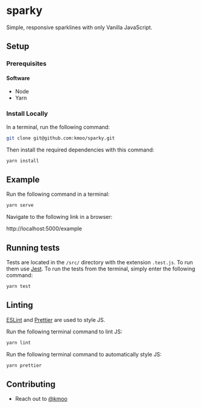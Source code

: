 # sparky

Simple, responsive sparklines with only Vanilla JavaScript.

## Setup

### Prerequisites

#### Software

* Node
* Yarn

### Install Locally

In a terminal, run the following command:

```bash
git clone git@github.com:kmoo/sparky.git
```

Then install the required dependencies with this command:

```bash
yarn install
```

## Example

Run the following command in a terminal:

```bash
yarn serve
```

Navigate to the following link in a browser:

http://localhost:5000/example

## Running tests

Tests are located in the `/src/` directory with the extension `.test.js`. To run them use [Jest](https://jestjs.io/). To run the tests from the terminal, simply enter the following command:

```bash
yarn test
```

## Linting

[ESLint](https://github.com/eslint/eslint) and [Prettier](https://github.com/prettier/prettier) are used to style JS.

Run the following terminal command to lint JS:

```bash
yarn lint
```

Run the following terminal command to automatically style JS:

```bash
yarn prettier
```

## Contributing

- Reach out to [@kmoo](https://github.com/kmoo)
